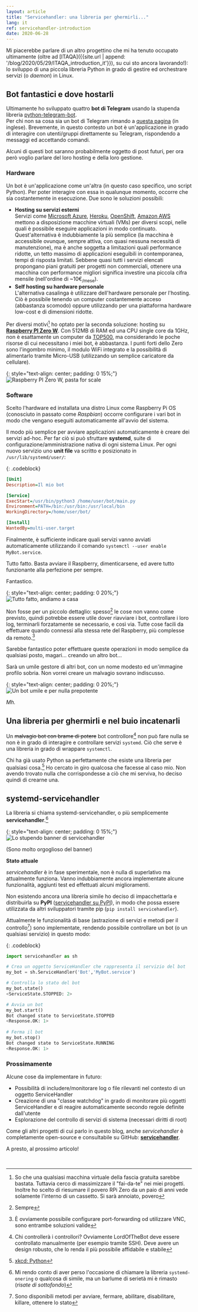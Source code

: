 ```yaml
---
layout: article
title: "Servicehandler: una libreria per ghermirli..."
lang: it
ref: servicehandler-introduction
date: 2020-06-28
---
```


Mi piacerebbe parlare di un altro progettino che mi ha tenuto occupato ultimamente (oltre ad [ITAQA]({{site.url | append: '/blog/2020/05/29/ITAQA_introduction_it'}}), su cui sto ancora lavorando!): lo sviluppo di una piccola libreria Python in grado di gestire ed orchestrare servizi (o *daemon*) in Linux.

## Bot fantastici e dove hostarli

Ultimamente ho sviluppato quattro **bot di Telegram** usando la stupenda libreria [python-telegram-bot](https://github.com/python-telegram-bot/python-telegram-bot).  
Per chi non sa cosa sia un bot di Telegram rimando a [questa pagina](https://core.telegram.org/bots) (in inglese). Brevemente, in questo contesto un bot è un'applicazione in grado di interagire con utenti/gruppi direttamente su Telegram, rispondendo a messaggi ed accettando comandi.

Alcuni di questi bot saranno probabilmente oggetto di post futuri, per ora però voglio parlare del loro hosting e della loro gestione.

### Hardware

Un bot è un'applicazione come un'altra (in questo caso specifico, uno script Python). Per poter interagire con essa in qualunque momento, occorre che sia costantemente in esecuzione. Due sono le soluzioni possibili:

* **Hosting su servizi esterni**  
  Servizi come [Microsoft Azure](https://azure.microsoft.com/en-us/), [Heroku](https://www.heroku.com/), [OpenShift](https://www.openshift.com/), [Amazon AWS](https://aws.amazon.com/) mettono a disposizione macchine virtuali (VMs) per diversi scopi, nelle quali è possibile eseguire applicazioni in modo continuato. Quest'alternativa è indubbiamente la più semplice (la macchina è accessibile ovunque, sempre attiva, con quasi nessuna necessità di manutenzione), ma è anche soggetta a limitazioni quali performance ridotte, un tetto massimo di applicazioni eseguibili in contemporanea, tempi di risposta limitati.
  Sebbene quasi tutti i servizi elencati propongano piani gratuiti per progetti non commerciali, ottenere una macchina con performance migliori significa investire una piccola cifra mensile (nell'ordine di ~10€<sub>/mese</sub>).
* **Self hosting su hardware personale**  
  L'alternativa casalinga è utilizzare dell'hardware personale per l'hosting. Ciò è possibile tenendo un computer costantemente acceso (abbastanza scomodo) oppure utilizzando per una piattaforma hardware low-cost e di dimensioni ridotte.

Per diversi motivi[^1] ho optato per la seconda soluzione: hosting su [**Raspberry PI Zero W**](https://www.raspberrypi.org/products/raspberry-pi-zero-w/). Con 512MB di RAM ed una CPU single core da 1GHz, non è esattamente un computer da [TOP500](https://it.wikipedia.org/wiki/TOP500), ma considerando le poche risorse di cui necessitano i miei bot, è abbastanza. I punti forti dello Zero sono l'ingombro minimo, il modulo WiFi integrato e la possibilità di alimentarlo tramite Micro-USB (utilizzando un semplice caricatore da cellulare).

{: style="text-align: center; padding: 0 15%;"}
<img src="{{site.url | append: '/media/20200628/raspberrypizero.jpg'}}" title="Raspberry PI Zero W, pasta for scale" class="responsive" onclick="window.open(this.src)">

### Software

Scelto l'hardware ed installata una distro Linux come Raspberry Pi OS (conosciuto in passato come *Raspbian*) occorre configurare i vari bot in modo che vengano eseguiti automaticamente all'avvio del sistema.

Il modo più semplice per avviare applicazioni automaticamente è creare dei servizi ad-hoc. Per far ciò si può sfruttare **systemd**, suite di configurazione/amministrazione nativa di ogni sistema Linux. Per ogni nuovo servizio uno **unit file** va scritto e posizionato in `/usr/lib/systemd/user/`:

{: .codeblock}

```ini
[Unit]
Description=Il mio bot

[Service]
ExecStart=/usr/bin/python3 /home/user/bot/main.py
Environment=PATH=/bin:/usr/bin:/usr/local/bin
WorkingDirectory=/home/user/bot/

[Install]
WantedBy=multi-user.target
```
Finalmente, è sufficiente indicare quali servizi vanno avviati automaticamente utilizzando il comando `systemctl --user enable MyBot.service`.

Tutto fatto. Basta avviare il Raspberry, dimenticarsene, ed avere tutto funzionante alla perfezione per sempre.

Fantastico.

{: style="text-align: center; padding: 0 20%;"}
<img src="{{site.url | append: '/media/20200628/jobdone.jpg'}}" title="Tutto fatto, andiamo a casa" class="responsive" onclick="window.open(this.src)">

Non fosse per un piccolo dettaglio: spesso[^2] le cose non vanno come previsto, quindi potrebbe essere utile dover riavviare i bot, controllare i loro log, terminarli forzatamente se necessario, e così via. Tutte cose facili da effettuare quando connessi alla stessa rete del Raspberry, più complesse da remoto.[^3]

Sarebbe fantastico poter effettuare queste operazioni in modo semplice da qualsiasi posto, magari... creando un altro bot...

Sarà un umile gestore di altri bot, con un nome modesto ed un'immagine profilo sobria. Non vorrei creare un malvagio sovrano indiscusso.

{: style="text-align: center; padding: 0 20%;"}
<img src="{{site.url | append: '/media/20200628/lordofthebots.jpg'}}" title="Un bot umile e per nulla prepotente" class="responsive" onclick="window.open(this.src)">

_Mh._

## Una libreria per ghermirli e nel buio incatenarli

Un ~~malvagio bot con brame di potere~~ bot controllore[^4] non può fare nulla se non è in grado di interagire e controllare servizi `systemd`. Ciò che serve è una libreria in grado di wrappare `systemctl`.

Chi ha già usato Python sa perfettamente che esiste una libreria per qualsiasi cosa.[^5]
Ho cercato in giro qualcosa che facesse al caso mio. Non avendo trovato nulla che corrispondesse a ciò che mi serviva, ho deciso quindi di crearne una.

## systemd-servicehandler

La libreria si chiama systemd-servicehandler, o più semplicemente **servicehandler**.[^6]

{: style="text-align: center; padding: 0 15%;"}
<img src="{{site.url | append: '/media/20200628/servicehandler_banner.png'}}" title="Lo stupendo banner di servicehandler" class="responsive" onclick="window.open(this.src)">

(Sono molto orgoglioso del banner)

**Stato attuale**

*servicehandler* è in fase sperimentale, non è nulla di superlativo ma attualmente funziona. Vanno indubbiamente ancora implementate alcune funzionalità, aggiunti test ed effettuati alcuni miglioramenti.

Non esistendo ancora una libreria simile ho deciso di impacchettarla e distribuirla su **PyPI** ([servicehandler su PyPI](https://pypi.org/project/servicehandler/)), in modo che possa essere utilizzata da altri sviluppatori tramite pip (`pip install servicehandler`).

Attualmente le funzionalità di base (astrazione di servizi e metodi per il controllo[^7]) sono implementate, rendendo possibile controllare un bot (o un qualsiasi servizio) in questo modo:

{: .codeblock}
```python
import servicehandler as sh

# Crea un oggetto ServiceHandler che rappresenta il servizio del bot
my_bot = sh.ServiceHandler('Bot','MyBot.service')

# Controlla lo stato del bot
my_bot.state()
<ServiceState.STOPPED: 2>

# Avvia un bot
my_bot.start()
Bot changed state to ServiceState.STOPPED
<Response.OK: 1>
    
# Ferma il bot
my_bot.stop()
Bot changed state to ServiceState.RUNNING
<Response.OK: 1>
```

### Prossimamente

Alcune cose da implementare in futuro:

* Possibilità di includere/monitorare log o file rilevanti nel contesto di un oggetto ServiceHandler
* Creazione di una "classe watchdog" in grado di monitorare più oggetti ServiceHandler e di reagire automaticamente secondo regole definite dall'utente
* Esplorazione del controllo di servizi di sistema (necessari diritti di root)

Come gli altri progetti di cui parlo in questo blog, anche *servicehandler* è completamente open-source e consultabile su GitHub: **[servicehandler](https://github.com/albertosantagostino/systemd-servicehandler)**.

A presto, al prossimo articolo!

<br>


[^1]: So che una qualsiasi macchina virtuale della fascia gratuita sarebbe bastata. Tuttavia cerco di massimizzare il "fai-da-te" nei miei progetti. Inoltre ho scelto di riesumare il povero RPi Zero da un paio di anni vede solamente l'interno di un cassetto. Si sarà annoiato, povero
[^2]: Sempre
[^3]: È ovviamente possibile configurare port-forwarding od utilizzare VNC, sono entrambe soluzioni valide 
[^4]: Chi controllerà i controllori? Ovviamente LordOfTheBot deve essere controllato manualmente (per esempio tramite SSH). Deve avere un design robusto, che lo renda il più possibile affidabile e stabile
[^5]: <a href="https://xkcd.com/353/">xkcd: Python</a>
[^6]: Mi rendo conto di aver perso l'occasione di chiamare la libreria `systemd-onering` o qualcosa di simile, ma un barlume di serietà mi è rimasto (_risate di sottofondo_)
[^7]: Sono disponibili metodi per avviare, fermare, abilitare, disabilitare, killare, ottenere lo stato

